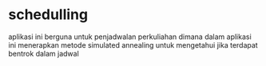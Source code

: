 schedulling
===========
aplikasi ini berguna untuk penjadwalan perkuliahan dimana dalam aplikasi ini menerapkan metode simulated annealing untuk mengetahui jika terdapat bentrok dalam jadwal
